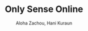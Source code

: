--- 
slug: "only-sense-online"
title: "Only Sense Online"
publishdate: "2019-01-02"
src: "https://365manga.net/manga/only-sense-online"
author: "Aloha Zachou, Hani Kuraun"
image: "https://data.365manga.net/images/thumbnails/32587-only-sense-online.jpg"
tags: ["Adventure","Comedy","Fantasy","Gender bender","Shounen","Shounen ai"]
chapters: ["Chapter 46: The Pvp Tournament And A Battle Royale ","Chapter 45 ","Chapter 44 ","Chapter 43 ","Chapter 42: Event And A Street Stall ","Chapter 41 ","Chapter 40 ","Chapter 39 ","Chapter 38 ","Chapter 37 ","Chapter 36: Newbie Players And The Material Merchant ","Chapter 35 ","Chapter 34 ","Chapter 33 ","Chapter 32 ","Chapter 31 ","Chapter 30: The Pog"," And The Monthly Quest ","Chapter 29: Resellers"," And The Plan For The Crafting Guild ","Chapter 28: Synthesis"," And The Monster Fad ","Chapter 27: The Underground Library"," And The Horrors Beneath ","Chapter 26: Library And Linguistics ","Chapter 25 ","Chapter 24: Event Rewards"," And How To Use Them Part 2 ","Chapter 23 ","Chapter 22: Rewards"," And Customers ","Chapter 21: The Great Beast Eater"," And Support ","Chapter 20: A Promenade"," And An Emergency Quest ","Chapter 19: Vengeance"," And Mages Part 2 ","Chapter 18: Vengeance"," And Mages ","Chapter 17: Cursed Equipment And A Kitsune Cub Part 2 ","Chapter 16: A Curse"," Equipment"," And A Kitsune Cub ","Chapter 15: Swimming And The Ruins On Lake Bottom ","Chapter 14: The Unicorn And The Collapsed Elf ","Vol.3 Chapter 13: Camping And Unicorns! ","Vol.3 Chapter 12: The Summer Event And New Best Friends ","Vol.3 Chapter 11: Cooking And Hunger Level ","Chapter 10: The Art Of The Bow And 'atelier' ","Chapter 9: Black Maiden's Longbow And The Trainman ","Chapter 8: The Value Of Information Part Two And Magic Gem ","Chapter 7: Trion Ring And The Value Of Information ","Vol.2 Chapter 6: Equipment And The Pursuers ","Vol.1 Chapter 5: The Golem And The Third Town ","Vol.1 Chapter 4: The Crystal Tree And Myuu ","Chapter 3: Crafting And Enchant ","Vol.1 Chapter 2: Official Opening And Unlucky Senses ","Chapter 1"]
chapterlinks: ["https://365manga.net/only-sense-online/chapter-46.html","https://365manga.net/only-sense-online/chapter-45.html","https://365manga.net/only-sense-online/chapter-44.html","https://365manga.net/only-sense-online/chapter-43.html","https://365manga.net/only-sense-online/chapter-42.html","https://365manga.net/only-sense-online/chapter-41.html","https://365manga.net/only-sense-online/chapter-40.html","https://365manga.net/only-sense-online/chapter-39.html","https://365manga.net/only-sense-online/chapter-38.html","https://365manga.net/only-sense-online/chapter-37.html","https://365manga.net/only-sense-online/chapter-36.html","https://365manga.net/only-sense-online/chapter-35.html","https://365manga.net/only-sense-online/chapter-34.html","https://365manga.net/only-sense-online/chapter-33.html","https://365manga.net/only-sense-online/chapter-32.html","https://365manga.net/only-sense-online/chapter-31.html","https://365manga.net/only-sense-online/chapter-30.html","https://365manga.net/only-sense-online/chapter-29.html","https://365manga.net/only-sense-online/chapter-28.html","https://365manga.net/only-sense-online/chapter-27.html","https://365manga.net/only-sense-online/chapter-26.html","https://365manga.net/only-sense-online/chapter-25.html","https://365manga.net/only-sense-online/chapter-24.html","https://365manga.net/only-sense-online/chapter-23.html","https://365manga.net/only-sense-online/chapter-22.html","https://365manga.net/only-sense-online/chapter-21.html","https://365manga.net/only-sense-online/chapter-20.html","https://365manga.net/only-sense-online/chapter-19.html","https://365manga.net/only-sense-online/chapter-18.html","https://365manga.net/only-sense-online/chapter-17.html","https://365manga.net/only-sense-online/chapter-16.html","https://365manga.net/only-sense-online/chapter-15.html","https://365manga.net/only-sense-online/chapter-14.html","https://365manga.net/only-sense-online/chapter-13.html","https://365manga.net/only-sense-online/chapter-12.html","https://365manga.net/only-sense-online/chapter-11.html","https://365manga.net/only-sense-online/chapter-10.html","https://365manga.net/only-sense-online/chapter-9.html","https://365manga.net/only-sense-online/chapter-8.html","https://365manga.net/only-sense-online/chapter-7.html","https://365manga.net/only-sense-online/chapter-6.html","https://365manga.net/only-sense-online/chapter-5.html","https://365manga.net/only-sense-online/chapter-4.html","https://365manga.net/only-sense-online/chapter-3.html","https://365manga.net/only-sense-online/chapter-2.html","https://365manga.net/only-sense-online/chapter-1.html"]
description: "From MangaHelpers: Utilizing a system called 'Sense,' each player aims to create their unique character in the VRMMORPG 'Only Sense Online.' Joining this realm is Yun, an absolute beginner in the world of gaming, equipped with some of the worst customized 'Sense' ever. While his two sisters, both veterans in this world, criticize his choices of equipment, he continues to delve into the skill sets he has acquired. Along his way, he meets the art of 'production' and people that have mastered this art. Watch as a total novice creates a revolution in the gaming world and create the 'ultimate' support class. [DrCoke]"
---